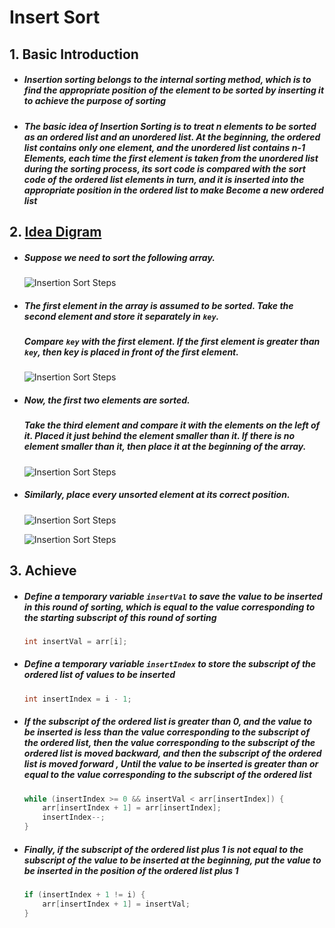 # Insert Sort

## 1. Basic Introduction

 - ##### Insertion sorting belongs to the internal sorting method, which is to find the appropriate position of the element to be sorted by inserting it to achieve the purpose of sorting

 - ##### The basic idea of Insertion Sorting is to treat n elements to be sorted as an ordered list and an unordered list. At the beginning, the ordered list contains only one element, and the unordered list contains n-1 Elements, each time the first element is taken from the unordered list during the sorting process, its sort code is compared with the sort code of the ordered list elements in turn, and it is inserted into the appropriate position in the ordered list to make Become a new ordered list

## 2. [Idea Digram](https://www.programiz.com/dsa/insertion-sort)

 - ##### Suppose we need to sort the following array.

   ![Insertion Sort Steps](https://tva1.sinaimg.cn/large/007S8ZIlgy1ghlrcdpqtbj30ky05gq30.jpg)

 - ##### The first element in the array is assumed to be sorted. Take the second element and store it separately in `key`.

   ##### Compare `key` with the first element. If the first element is greater than `key`, then key is placed in front of the first element.

   ![Insertion Sort Steps](https://tva1.sinaimg.cn/large/007S8ZIlgy1ghlrcn27oej30p20mg3zi.jpg)

- ##### Now, the first two elements are sorted.

  ##### Take the third element and compare it with the elements on the left of it. Placed it just behind the element smaller than it. If there is no element smaller than it, then place it at the beginning of the array.

  ![Insertion Sort Steps](https://tva1.sinaimg.cn/large/007S8ZIlgy1ghlrcvg9xnj30p20rmta2.jpg)

- ##### Similarly, place every unsorted element at its correct position.

  ![Insertion Sort Steps](https://tva1.sinaimg.cn/large/007S8ZIlgy1ghlrda1ffdj30p20rsq4a.jpg)

  ![Insertion Sort Steps](https://tva1.sinaimg.cn/large/007S8ZIlgy1ghlrdiu35ij30p20x80uh.jpg)

## 3. Achieve

 - ##### Define a temporary variable `insertVal` to save the value to be inserted in this round of sorting, which is equal to the value corresponding to the starting subscript of this round of sorting

   ```java
   int insertVal = arr[i];
   ```

   

 - ##### Define a temporary variable `insertIndex` to store the subscript of the ordered list of values to be inserted

   ```java
   int insertIndex = i - 1;
   ```

   

 - ##### If the subscript of the ordered list is greater than 0, and the value to be inserted is less than the value corresponding to the subscript of the ordered list, then the value corresponding to the subscript of the ordered list is moved backward, and then the subscript of the ordered list is moved forward , Until the value to be inserted is greater than or equal to the value corresponding to the subscript of the ordered list

   ```java
   while (insertIndex >= 0 && insertVal < arr[insertIndex]) {
       arr[insertIndex + 1] = arr[insertIndex];
       insertIndex--;
   }
   ```

   

 - ##### Finally, if the subscript of the ordered list plus 1 is not equal to the subscript of the value to be inserted at the beginning, put the value to be inserted in the position of the ordered list plus 1

   ```java
   if (insertIndex + 1 != i) {
       arr[insertIndex + 1] = insertVal;
   }
   ```

   

